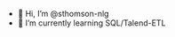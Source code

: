 - 👋 Hi, I’m @sthomson-nlg
- 🌱 I’m currently learning SQL/Talend-ETL


<!---
sthomson-nlg/sthomson-nlg is a ✨ special ✨ repository because its `README.md` (this file) appears on your GitHub profile.
You can click the Preview link to take a look at your changes.
--->
